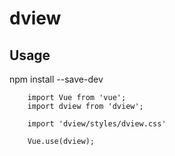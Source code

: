 # dview

## Usage
npm install --save-dev

```
    import Vue from 'vue';
    import dview from 'dview';

    import 'dview/styles/dview.css'

    Vue.use(dview);
```
